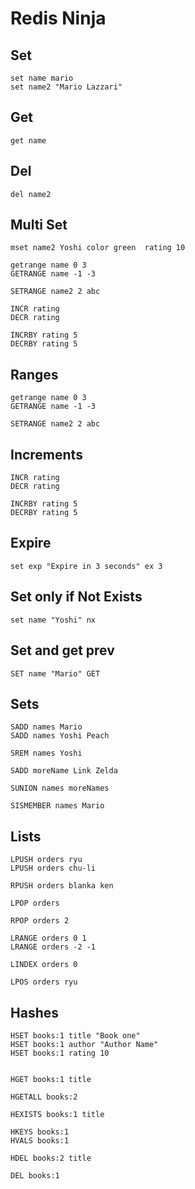 # Redis Ninja


## Set

```redis 
set name mario
set name2 "Mario Lazzari"
```

## Get

```redis 
get name
```

## Del

```redis 
del name2
```

## Multi Set

```redis 
mset name2 Yoshi color green  rating 10

getrange name 0 3
GETRANGE name -1 -3

SETRANGE name2 2 abc 

INCR rating 
DECR rating 

INCRBY rating 5
DECRBY rating 5
```

## Ranges

```redis 
getrange name 0 3
GETRANGE name -1 -3

SETRANGE name2 2 abc 
```

## Increments
```redis 
INCR rating 
DECR rating 

INCRBY rating 5
DECRBY rating 5
```

## Expire
```redis 
set exp "Expire in 3 seconds" ex 3
```

## Set only if Not Exists
```redis 
set name "Yoshi" nx
```

## Set and get prev
```redis 
SET name "Mario" GET
```

## Sets 
```redis 
SADD names Mario
SADD names Yoshi Peach

SREM names Yoshi

SADD moreName Link Zelda

SUNION names moreNames

SISMEMBER names Mario

```

## Lists

```redis 
LPUSH orders ryu
LPUSH orders chu-li

RPUSH orders blanka ken

LPOP orders

RPOP orders 2

LRANGE orders 0 1
LRANGE orders -2 -1

LINDEX orders 0

LPOS orders ryu
```

## Hashes
```redis
HSET books:1 title "Book one"
HSET books:1 author "Author Name"
HSET books:1 rating 10


HGET books:1 title

HGETALL books:2

HEXISTS books:1 title

HKEYS books:1
HVALS books:1

HDEL books:2 title

DEL books:1
```